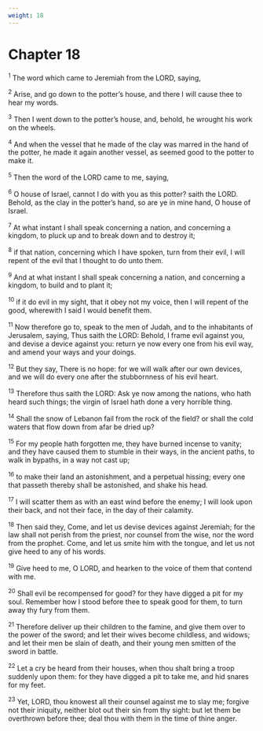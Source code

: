 ```yaml
---
weight: 18
---
```


# Chapter 18

<sup>1</sup> The word which came to Jeremiah from the LORD, saying, 

<sup>2</sup> Arise, and go down to the potter’s house, and there I will cause thee to hear my words. 

<sup>3</sup> Then I went down to the potter’s house, and, behold, he wrought his work on the wheels. 

<sup>4</sup> And when the vessel that he made of the clay was marred in the hand of the potter, he made it again another vessel, as seemed good to the potter to make it. 

<sup>5</sup> Then the word of the LORD came to me, saying, 

<sup>6</sup> O house of Israel, cannot I do with you as this potter? saith the LORD. Behold, as the clay in the potter’s hand, so are ye in mine hand, O house of Israel. 

<sup>7</sup> At what instant I shall speak concerning a nation, and concerning a kingdom, to pluck up and to break down and to destroy it; 

<sup>8</sup> if that nation, concerning which I have spoken, turn from their evil, I will repent of the evil that I thought to do unto them. 

<sup>9</sup> And at what instant I shall speak concerning a nation, and concerning a kingdom, to build and to plant it; 

<sup>10</sup> if it do evil in my sight, that it obey not my voice, then I will repent of the good, wherewith I said I would benefit them. 

<sup>11</sup> Now therefore go to, speak to the men of Judah, and to the inhabitants of Jerusalem, saying, Thus saith the LORD: Behold, I frame evil against you, and devise a device against you: return ye now every one from his evil way, and amend your ways and your doings. 

<sup>12</sup> But they say, There is no hope: for we will walk after our own devices, and we will do every one after the stubbornness of his evil heart. 

<sup>13</sup> Therefore thus saith the LORD: Ask ye now among the nations, who hath heard such things; the virgin of Israel hath done a very horrible thing. 

<sup>14</sup> Shall the snow of Lebanon fail from the rock of the field? or shall the cold waters that flow down from afar be dried up? 

<sup>15</sup> For my people hath forgotten me, they have burned incense to vanity; and they have caused them to stumble in their ways, in the ancient paths, to walk in bypaths, in a way not cast up; 

<sup>16</sup> to make their land an astonishment, and a perpetual hissing; every one that passeth thereby shall be astonished, and shake his head. 

<sup>17</sup> I will scatter them as with an east wind before the enemy; I will look upon their back, and not their face, in the day of their calamity. 

<sup>18</sup> Then said they, Come, and let us devise devices against Jeremiah; for the law shall not perish from the priest, nor counsel from the wise, nor the word from the prophet. Come, and let us smite him with the tongue, and let us not give heed to any of his words. 

<sup>19</sup> Give heed to me, O LORD, and hearken to the voice of them that contend with me. 

<sup>20</sup> Shall evil be recompensed for good? for they have digged a pit for my soul. Remember how I stood before thee to speak good for them, to turn away thy fury from them. 

<sup>21</sup> Therefore deliver up their children to the famine, and give them over to the power of the sword; and let their wives become childless, and widows; and let their men be slain of death, and their young men smitten of the sword in battle. 

<sup>22</sup> Let a cry be heard from their houses, when thou shalt bring a troop suddenly upon them: for they have digged a pit to take me, and hid snares for my feet. 

<sup>23</sup> Yet, LORD, thou knowest all their counsel against me to slay me; forgive not their iniquity, neither blot out their sin from thy sight: but let them be overthrown before thee; deal thou with them in the time of thine anger. 



